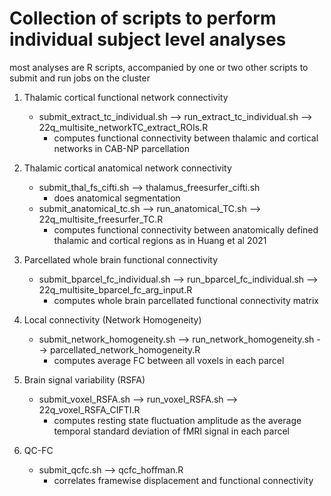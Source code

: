 # Collection of scripts to perform individual subject level analyses
most analyses are R scripts, accompanied by one or two other scripts to submit and run jobs on the cluster

1. Thalamic cortical functional network connectivity
   * submit_extract_tc_individual.sh --> run_extract_tc_individual.sh --> 22q_multisite_networkTC_extract_ROIs.R
     *  computes functional connectivity between thalamic and cortical networks in CAB-NP parcellation


3. Thalamic cortical anatomical network connectivity
   * submit_thal_fs_cifti.sh --> thalamus_freesurfer_cifti.sh
     * does anatomical segmentation
   * submit_anatomical_tc.sh --> run_anatomical_TC.sh --> 22q_multisite_freesurfer_TC.R
     * computes functional connectivity between anatomically defined thalamic and cortical regions as in Huang et al 2021  


4. Parcellated whole brain functional connectivity
   * submit_bparcel_fc_individual.sh --> run_bparcel_fc_individual.sh --> 22q_multisite_bparcel_fc_arg_input.R
     * computes whole brain parcellated functional connectivity matrix


5. Local connectivity (Network Homogeneity)
   * submit_network_homogeneity.sh --> run_network_homogeneity.sh --> parcellated_network_homogeneity.R
     * computes average FC between all voxels in each parcel


5. Brain signal variability (RSFA)
   * submit_voxel_RSFA.sh --> run_voxel_RSFA.sh --> 22q_voxel_RSFA_CIFTI.R
     * computes resting state fluctuation amplitude as the average temporal standard deviation of fMRI signal in each parcel
    
6. QC-FC
   * submit_qcfc.sh --> qcfc_hoffman.R
     * correlates framewise displacement and functional connectivity   

